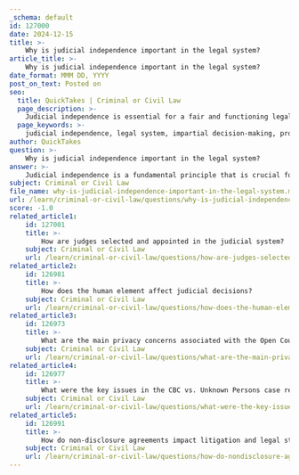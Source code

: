 ```yaml
---
_schema: default
id: 127000
date: 2024-12-15
title: >-
    Why is judicial independence important in the legal system?
article_title: >-
    Why is judicial independence important in the legal system?
date_format: MMM DD, YYYY
post_on_text: Posted on
seo:
  title: QuickTakes | Criminal or Civil Law
  page_description: >-
    Judicial independence is essential for a fair and functioning legal system, ensuring impartiality in decision-making, protection of individual rights, accountability of government, public trust, and serves as a critical component for democracy and the rule of law.
  page_keywords: >-
    judicial independence, legal system, impartial decision-making, protection of rights, accountability, public trust, democracy, rule of law, individual liberties, judiciary, governmental power, historical context, challenges, corruption
author: QuickTakes
question: >-
    Why is judicial independence important in the legal system?
answer: >-
    Judicial independence is a fundamental principle that is crucial for the integrity and functionality of the legal system. Its importance can be summarized through several key aspects:\n\n1. **Impartial Decision-Making**: Judicial independence allows judges to make decisions based solely on facts and the law, free from external pressures or influences. This impartiality is essential for ensuring that justice is served fairly and equitably, which is a cornerstone of the rule of law.\n\n2. **Protection of Rights**: An independent judiciary safeguards individual rights and freedoms. It ensures that all individuals receive equal protection under the law, preventing arbitrary power from infringing upon personal liberties. This is particularly important in democratic societies where the judiciary acts as a check on governmental power.\n\n3. **Promotion of Accountability**: Judicial independence fosters accountability within the legal system. When judges are free from external control, they can hold other branches of government accountable, thereby reinforcing the principles of democracy and the rule of law.\n\n4. **Public Trust**: The perception of judicial independence is vital for maintaining public confidence in the legal system. When the public believes that judges are impartial and free from influence, it enhances trust in judicial outcomes and the overall justice system. This trust is essential for the effective functioning of the judiciary and for encouraging individuals to seek legal redress.\n\n5. **Historical Context and Challenges**: The historical context of judicial independence reveals its evolution and the challenges it faces in various jurisdictions. Maintaining judicial autonomy is critical in combating corruption and ensuring that the judiciary remains a pillar of democracy.\n\nIn summary, judicial independence is not merely a theoretical concept; it is a practical necessity for upholding justice, protecting rights, promoting accountability, and fostering public trust in the legal system. Its significance cannot be overstated, as it underpins the very foundation of a fair and functioning democracy.
subject: Criminal or Civil Law
file_name: why-is-judicial-independence-important-in-the-legal-system.md
url: /learn/criminal-or-civil-law/questions/why-is-judicial-independence-important-in-the-legal-system
score: -1.0
related_article1:
    id: 127001
    title: >-
        How are judges selected and appointed in the judicial system?
    subject: Criminal or Civil Law
    url: /learn/criminal-or-civil-law/questions/how-are-judges-selected-and-appointed-in-the-judicial-system
related_article2:
    id: 126981
    title: >-
        How does the human element affect judicial decisions?
    subject: Criminal or Civil Law
    url: /learn/criminal-or-civil-law/questions/how-does-the-human-element-affect-judicial-decisions
related_article3:
    id: 126973
    title: >-
        What are the main privacy concerns associated with the Open Court Principle?
    subject: Criminal or Civil Law
    url: /learn/criminal-or-civil-law/questions/what-are-the-main-privacy-concerns-associated-with-the-open-court-principle
related_article4:
    id: 126977
    title: >-
        What were the key issues in the CBC vs. Unknown Persons case regarding the Open Court Principle?
    subject: Criminal or Civil Law
    url: /learn/criminal-or-civil-law/questions/what-were-the-key-issues-in-the-cbc-vs-unknown-persons-case-regarding-the-open-court-principle
related_article5:
    id: 126991
    title: >-
        How do non-disclosure agreements impact litigation and legal strategy?
    subject: Criminal or Civil Law
    url: /learn/criminal-or-civil-law/questions/how-do-nondisclosure-agreements-impact-litigation-and-legal-strategy
---
```


&nbsp;